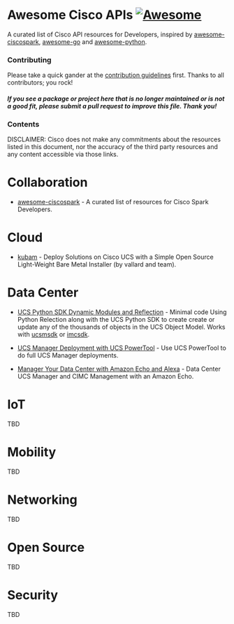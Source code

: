 # Awesome Cisco APIs [![Awesome](https://cdn.rawgit.com/sindresorhus/awesome/d7305f38d29fed78fa85652e3a63e154dd8e8829/media/badge.svg)](https://github.com/sindresorhus/awesome)

A curated list of Cisco API resources for Developers, inspired by [awesome-ciscospark](https://github.com/CiscoDevNet/awesome-ciscospark), [awesome-go](https://github.com/avelino/awesome-go) and [awesome-python](https://github.com/vinta/awesome-python).


### Contributing

Please take a quick gander at the [contribution guidelines](https://github.com/CiscoDevNet/awesome-ciscoapis/blob/master/CONTRIBUTING.md) first. Thanks to all contributors; you rock!

#### *If you see a package or project here that is no longer maintained or is not a good fit, please submit a pull request to improve this file. Thank you!*


### Contents

DISCLAIMER: Cisco does not make any commitments about the resources listed in this document, nor the accuracy of the third party resources and any content accessible via those links.


# Collaboration

* [awesome-ciscospark](https://github.com/CiscoDevNet/awesome-ciscospark) - A curated list of resources for Cisco Spark Developers.

# Cloud

* [kubam](https://github.com/CiscoUcs/KUBaM) - Deploy Solutions on Cisco UCS with a Simple Open Source Light-Weight Bare Metal Installer (by vallard and team).

# Data Center

* [UCS Python SDK Dynamic Modules and Reflection](https://github.com/movinalot/ucs-config) - Minimal code Using Python Relection along with the UCS Python SDK to create create or update any of the thousands of objects in the UCS Object Model. Works with [ucsmsdk](https://github.com/CiscoUcs/ucsmsdk) or [imcsdk](https://github.com/CiscoUcs/imcsdk).

* [UCS Manager Deployment with UCS PowerTool](https://github.com/movinalot/ucs-deploy-powertool) - Use UCS PowerTool to do full UCS Manager deployments.

* [Manager Your Data Center with Amazon Echo and Alexa](https://github.com/movinalot/ucs-alexa) - Data Center UCS Manager and CIMC Management with an Amazon Echo.

# IoT

TBD

# Mobility

TBD

# Networking

TBD

# Open Source

TBD

# Security

TBD
